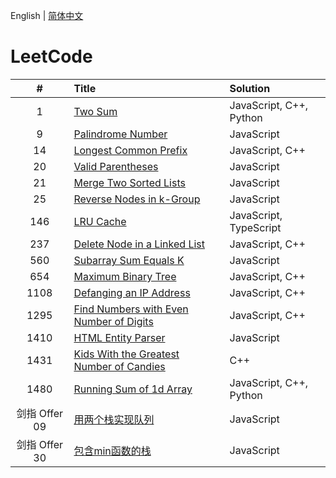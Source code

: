English | [简体中文](./README.CN.md)

# LeetCode

**#**|**Title**|**Solution**
:-:|:--|:--
1 | [Two Sum](./1.%20Two%20Sum/README.md) | JavaScript, C++, Python
9 | [Palindrome Number](./9.%20Palindrome%20Number/README.md) | JavaScript
14 | [Longest Common Prefix](./14.%20Longest%20Common%20Prefix/README.md) | JavaScript, C++
20 | [Valid Parentheses](./20.%20Valid%20Parentheses/README.md) | JavaScript
21 | [Merge Two Sorted Lists](./21.%20Merge%20Two%20Sorted%20Lists/README.md) | JavaScript
25 | [Reverse Nodes in k-Group](./25.%20Reverse%20Nodes%20in%20k-Group/README.md) | JavaScript
146 | [LRU Cache](./146.%20LRU%20Cache/README.md) | JavaScript, TypeScript
237 | [Delete Node in a Linked List](./237.%20Delete%20Node%20in%20a%20Linked%20List/README.md) | JavaScript, C++
560 | [Subarray Sum Equals K](./560.%20Subarray%20Sum%20Equals%20K/README.md) | JavaScript
654 | [Maximum Binary Tree](./654.%20Maximum%20Binary%20Tree/README.md) | JavaScript, C++
1108 | [Defanging an IP Address](./1108.%20Defanging%20an%20IP%20Address/README.md) | JavaScript, C++
1295 | [Find Numbers with Even Number of Digits](./1295.%20Find%20Numbers%20with%20Even%20Number%20of%20Digits/README.md) | JavaScript, C++
1410 | [HTML Entity Parser](./1410.%20HTML%20Entity%20Parser/README.md) | JavaScript
1431 | [Kids With the Greatest Number of Candies](./1431.%20Kids%20With%20the%20Greatest%20Number%20of%20Candies/README.md) | C++
1480 | [Running Sum of 1d Array](./1480.%20Running%20Sum%20of%201d%20Array/README.md) | JavaScript, C++, Python
剑指 Offer 09 | [用两个栈实现队列](./剑指%20Offer%2009.%20用两个栈实现队列/README.CN.md) | JavaScript
剑指 Offer 30 | [包含min函数的栈](./剑指%20Offer%2030.%20包含min函数的栈/README.CN.md) | JavaScript
